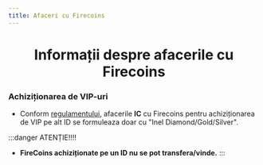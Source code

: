 ```yaml
---
title: Afaceri cu Firecoins
---
```



# <center>Informații despre afacerile cu Firecoins</center>

### Achiziționarea de VIP-uri

- Conform [regulamentului](regulament.html#_1-36-este-permisa-pentru-anunt-cnn-referitor-la-vips-doar-o-singura-formulare-inel-diamond-gold-silver), afacerile **IC** cu Firecoins pentru achiziționarea de VIP pe alt ID se formuleaza doar cu "Inel Diamond/Gold/Silver".

:::danger ATENȚIE!!!!

- **FireCoins achiziționate pe un ID nu se pot transfera/vinde.**
:::